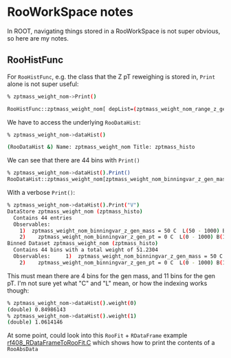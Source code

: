 # RooWorkSpace notes

In ROOT, navigating things stored in a RooWorkSpace is not super obvious, so here are my notes.

## RooHistFunc
For `RooHistFunc`, e.g. the class that the Z pT reweighing is stored in, `Print` alone is not super useful:

```bash
% zptmass_weight_nom->Print()

RooHistFunc::zptmass_weight_nom[ depList=(zptmass_weight_nom_range_z_gen_mass,zptmass_weight_nom_range_z_gen_pt) depList=(zptmass_weight_nom_range_z_gen_mass,zptmass_weight_nom_range_z_gen_pt) ] = 0.849861
```

We have to access the underlying `RooDataHist`:
```bash
% zptmass_weight_nom->dataHist()

(RooDataHist &) Name: zptmass_weight_nom Title: zptmass_histo
```

We can see that there are 44 bins with `Print()`
```bash
% zptmass_weight_nom->dataHist().Print()
RooDataHist::zptmass_weight_nom[zptmass_weight_nom_binningvar_z_gen_mass,zptmass_weight_nom_binningvar_z_gen_pt] = 44 bins (51.2304 weights)
```

With a verbose `Print()`:
```bash
% zptmass_weight_nom->dataHist().Print("V")
DataStore zptmass_weight_nom (zptmass_histo)
  Contains 44 entries
  Observables: 
    1)  zptmass_weight_nom_binningvar_z_gen_mass = 50 C  L(50 - 1000) B(4)  "zptmass_weight_nom_binningvar_z_gen_mass"
    2)    zptmass_weight_nom_binningvar_z_gen_pt = 0 C  L(0 - 1000) B(11)  "zptmass_weight_nom_binningvar_z_gen_pt"
Binned Dataset zptmass_weight_nom (zptmass_histo)
  Contains 44 bins with a total weight of 51.2304
  Observables:     1)  zptmass_weight_nom_binningvar_z_gen_mass = 50 C  L(50 - 1000) B(4)  "zptmass_weight_nom_binningvar_z_gen_mass"
    2)    zptmass_weight_nom_binningvar_z_gen_pt = 0 C  L(0 - 1000) B(11)  "zptmass_weight_nom_binningvar_z_gen_pt"
```

This must mean there are 4 bins for the gen mass, and 11 bins for the gen pT. I'm not sure yet what "C" and "L" mean, or how the indexing works though:

```bash
% zptmass_weight_nom->dataHist().weight(0)
(double) 0.84986143
% zptmass_weight_nom->dataHist().weight(1)
(double) 1.0614146
```

At some point, could look into this `RooFit` + `RDataFrame` example [rf408_RDataFrameToRooFit.C](https://root.cern.ch/doc/master/rf408__RDataFrameToRooFit_8C.html) which shows how to print the contents of a `RooAbsData`